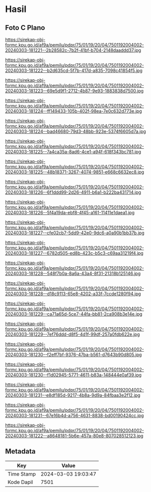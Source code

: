 # Hasil

## Foto C Plano

https://sirekap-obj-formc.kpu.go.id/af9a/pemilu/pdpr/75/01/19/20/04/7501192004002-20240303-181221--2b28582c-7b2f-41bf-b704-2148daaddd37.jpg

https://sirekap-obj-formc.kpu.go.id/af9a/pemilu/pdpr/75/01/19/20/04/7501192004002-20240303-181222--b2d635cd-5f7b-417d-a835-7098c41854f5.jpg

https://sirekap-obj-formc.kpu.go.id/af9a/pemilu/pdpr/75/01/19/20/04/7501192004002-20240303-181223--69e5d9f1-2712-4b87-9e93-1883838d7500.jpg

https://sirekap-obj-formc.kpu.go.id/af9a/pemilu/pdpr/75/01/19/20/04/7501192004002-20240303-181224--ff149433-105b-402f-98ea-7e0c632d773e.jpg

https://sirekap-obj-formc.kpu.go.id/af9a/pemilu/pdpr/75/01/19/20/04/7501192004002-20240303-181224--bad46680-79d3-48bb-923e-5374f6605d7a.jpg

https://sirekap-obj-formc.kpu.go.id/af9a/pemilu/pdpr/75/01/19/20/04/7501192004002-20240303-181225--7a4ca35a-8ad6-4ce1-a94f-618f343bc781.jpg

https://sirekap-obj-formc.kpu.go.id/af9a/pemilu/pdpr/75/01/19/20/04/7501192004002-20240303-181225--48b18371-3267-4074-9851-e668c6632ec8.jpg

https://sirekap-obj-formc.kpu.go.id/af9a/pemilu/pdpr/75/01/19/20/04/7501192004002-20240303-181226--6f1ddd99-2d26-4911-b6a1-b222ba431714.jpg

https://sirekap-obj-formc.kpu.go.id/af9a/pemilu/pdpr/75/01/19/20/04/7501192004002-20240303-181226--5f4a19da-ebf8-4f45-a161-11411e1daea1.jpg

https://sirekap-obj-formc.kpu.go.id/af9a/pemilu/pdpr/75/01/19/20/04/7501192004002-20240303-181227--cfe02cb7-5dd9-42e0-9dc6-a0a90b1bb37b.jpg

https://sirekap-obj-formc.kpu.go.id/af9a/pemilu/pdpr/75/01/19/20/04/7501192004002-20240303-181227--6782d505-ed8b-423c-b5c3-c69aa31219f4.jpg

https://sirekap-obj-formc.kpu.go.id/af9a/pemilu/pdpr/75/01/19/20/04/7501192004002-20240303-181228--548f7b0a-8a6a-43a4-8f31-21318b125146.jpg

https://sirekap-obj-formc.kpu.go.id/af9a/pemilu/pdpr/75/01/19/20/04/7501192004002-20240303-181228--d18c9113-65e8-4202-a33f-7ccde1280f94.jpg

https://sirekap-obj-formc.kpu.go.id/af9a/pemilu/pdpr/75/01/19/20/04/7501192004002-20240303-181229--ca71a65d-5ce7-44fa-bb81-2ca908b3e14e.jpg

https://sirekap-obj-formc.kpu.go.id/af9a/pemilu/pdpr/75/01/19/20/04/7501192004002-20240303-181229--7ef76ddd-d8f5-4d1f-99df-257a0fdb622e.jpg

https://sirekap-obj-formc.kpu.go.id/af9a/pemilu/pdpr/75/01/19/20/04/7501192004002-20240303-181230--f2eff7bf-9376-47ba-b561-d7643b90d805.jpg

https://sirekap-obj-formc.kpu.go.id/af9a/pemilu/pdpr/75/01/19/20/04/7501192004002-20240303-181230--f1d02945-5771-4611-b83a-148444e0af39.jpg

https://sirekap-obj-formc.kpu.go.id/af9a/pemilu/pdpr/75/01/19/20/04/7501192004002-20240303-181231--e8df185d-9217-4b8a-9d9a-84fbaa3e2f12.jpg

https://sirekap-obj-formc.kpu.go.id/af9a/pemilu/pdpr/75/01/19/20/04/7501192004002-20240303-181231--67e16b4d-a756-4631-8838-bd00190424cc.jpg

https://sirekap-obj-formc.kpu.go.id/af9a/pemilu/pdpr/75/01/19/20/04/7501192004002-20240303-181222--a8648181-5b6e-457a-80e8-807028512123.jpg


## Metadata

| Key        | Value               |
| ---------- | ------------------- |
| Time Stamp | 2024-03-03 19:03:47 |
| Kode Dapil | 7501                |



